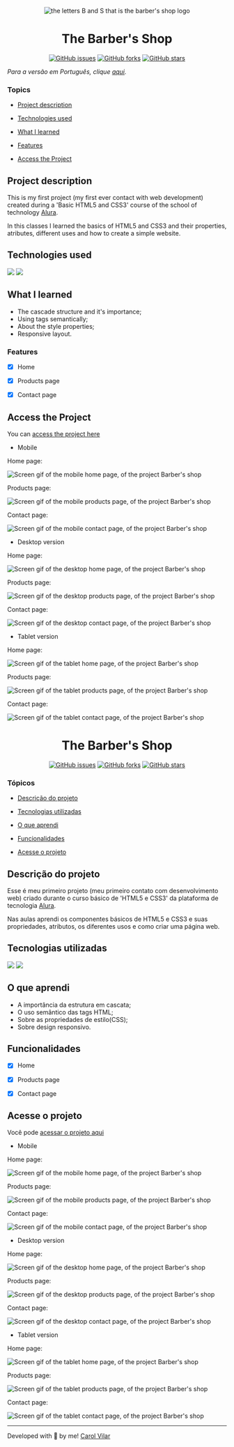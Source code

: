 <p align='center'> <img src="./src/barber-shop-logo.png" alt="the letters B and S that is the barber's shop logo"> </p>

<h1 align='center'> The Barber's Shop </h1>

<div align='center'>
	<a href="https://github.com/Bo83dev/digital-agc/issues"><img alt="GitHub issues" src="https://img.shields.io/github/issues/Bo83dev/digital-agc"></a>
	<a href="https://github.com/Bo83dev/digital-agc/network"><img alt="GitHub forks" src="https://img.shields.io/github/forks/Bo83dev/digital-agc"></a>
	<a href="https://github.com/Bo83dev/digital-agc/stargazers"><img alt="GitHub stars" src="https://img.shields.io/github/stars/Bo83dev/digital-agc"></a>
</div>


_Para a versão em Português, clique [aqui](#portuguese)._


### Topics

- [Project description](#project-description)

- [Technologies used](#technologies-used)

- [What I learned](#what-I-learned)

- [Features](#features)

- [Access the Project](#access-the-project)


## Project description

<p align="justify">

This is my first project (my first ever contact with web development) created during a 'Basic HTML5 and CSS3' course of the school of technology [Alura](https://www.alura.com.br).

In this classes I learned the basics of HTML5 and CSS3 and their properties, atributes, different uses and how to create a simple website.
</p>

## Technologies used

<div>
  <img src="https://img.shields.io/badge/HTML5-E34F26?style=for-the-badge&logo=html5&logoColor=white">
  <img src="https://img.shields.io/badge/CSS3-1572B6?style=for-the-badge&logo=css3&logoColor=white">
</div>


## What I learned

- The cascade structure and it's importance;
- Using tags semantically;
- About the style properties;
- Responsive layout.

### Features

- [x] Home
- [x] Products page
- [x] Contact page


## Access the Project

You can [access the project here](https://bo83dev.github.io/barber-shop-project/) 

 - Mobile

Home page: 

<img src="./src/barber-home-mobile-screen.gif" alt="Screen gif of the mobile home page, of the project Barber's shop">

Products page:

<img src="./src/barber-products-mobile-screen.gif" alt="Screen gif of the mobile products page, of the project Barber's shop">

Contact page:

<img src="./src/barber-contact-mobile-screen.gif" alt="Screen gif of the mobile contact page, of the project Barber's shop">

- Desktop version

Home page: 

<img src="./src/barber-home-desktop-screen.gif" alt="Screen gif of the desktop home page, of the project Barber's shop">

Products page:

<img src="./src/barber-products-desktop-screen.gif" alt="Screen gif of the desktop products page, of the project Barber's shop">

Contact page:

<img src="./src/barber-contact-desktop-screen.gif" alt="Screen gif of the desktop contact page, of the project Barber's shop">

 - Tablet version

Home page: 

<img src="./src/barber-home-tablet-screen.gif" alt="Screen gif of the tablet home page, of the project Barber's shop">

Products page:

<img src="./src/barber-products-tablet-screen.gif" alt="Screen gif of the tablet products page, of the project Barber's shop">

Contact page:

<img src="./src/barber-contact-tablet-screen.gif" alt="Screen gif of the tablet contact page, of the project Barber's shop">



<div id="portuguese">


<h1 align='center'> The Barber's Shop </h1>


<div align='center'>
	<a href="https://github.com/Bo83dev/digital-agc/issues"><img alt="GitHub issues" src="https://img.shields.io/github/issues/Bo83dev/digital-agc"></a>
	<a href="https://github.com/Bo83dev/digital-agc/network"><img alt="GitHub forks" src="https://img.shields.io/github/forks/Bo83dev/digital-agc"></a>
	<a href="https://github.com/Bo83dev/digital-agc/stargazers"><img alt="GitHub stars" src="https://img.shields.io/github/stars/Bo83dev/digital-agc"></a>	
</div>



### Tópicos 

- [Descrição do projeto](#descrição-do-projeto)

- [Tecnologias utilizadas](#tecnologias-utilizadas)

- [O que aprendi](#o-que-aprendi)

- [Funcionalidades](#funcionalidades)

- [Acesse o projeto](#acesse-o-projeto)



## Descrição do projeto 

<p align="justify">

Esse é meu primeiro projeto (meu primeiro contato com desenvolvimento web) criado durante o curso básico de 'HTML5 e CSS3' da plataforma de tecnologia [Alura](https://www.alura.com.br).

Nas aulas aprendi os componentes básicos de HTML5 e CSS3 e suas propriedades, atributos, os diferentes usos e como criar uma página web.
</p>


## Tecnologias utilizadas

<div>
  <img src="https://img.shields.io/badge/HTML5-E34F26?style=for-the-badge&logo=html5&logoColor=white">
  <img src="https://img.shields.io/badge/CSS3-1572B6?style=for-the-badge&logo=css3&logoColor=white">
</div>


## O que aprendi

- A importância da estrutura em cascata;
- O uso semântico das tags HTML;
- Sobre as propriedades de estilo(CSS);
- Sobre design responsivo.


## Funcionalidades

- [x] Home
- [x] Products page
- [x] Contact page



## Acesse o projeto

Você pode [acessar o projeto aqui](https://bo83dev.github.io/barber-shop-project/) 

 - Mobile

Home page: 

<img src="./src/barber-home-mobile-screen.gif" alt="Screen gif of the mobile home page, of the project Barber's shop">

Products page:

<img src="./src/barber-products-mobile-screen.gif" alt="Screen gif of the mobile products page, of the project Barber's shop">

Contact page:

<img src="./src/barber-contact-mobile-screen.gif" alt="Screen gif of the mobile contact page, of the project Barber's shop">

- Desktop version

Home page: 

<img src="./src/barber-home-desktop-screen.gif" alt="Screen gif of the desktop home page, of the project Barber's shop">

Products page:

<img src="./src/barber-products-desktop-screen.gif" alt="Screen gif of the desktop products page, of the project Barber's shop">

Contact page:

<img src="./src/barber-contact-desktop-screen.gif" alt="Screen gif of the desktop contact page, of the project Barber's shop">

 - Tablet version

Home page: 

<img src="./src/barber-home-tablet-screen.gif" alt="Screen gif of the tablet home page, of the project Barber's shop">

Products page:

<img src="./src/barber-products-tablet-screen.gif" alt="Screen gif of the tablet products page, of the project Barber's shop">

Contact page:

<img src="./src/barber-contact-tablet-screen.gif" alt="Screen gif of the tablet contact page, of the project Barber's shop">


<hr>

Developed with 🧡 by me!  [Carol Vilar](https://www.linkedin.com/in/carolinebarbosavilar/)
